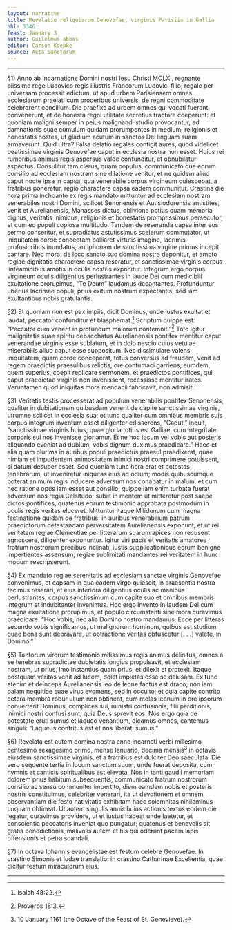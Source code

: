 ```yaml
---
layout: narrative
title: Revelatio reliquiarum Genovefae, virginis Parisiis in Gallia
bhl: 3346
feast: January 3
author: Guilelmus abbas
editor: Carson Koepke
source: Acta Sanctorum
---
```


---

§1) Anno ab incarnatione Domini nostri Iesu Christi MCLXI, regnante piissimo rege Ludovico regis illustris Francorum Ludovici filio, regale per universam processit edictum, ut apud urbem Parisiensem omnes ecclesiarum praelati cum proceribus universis, de regni commoditate celebrarent concilium. Die praefixa ad urbem omnes qui vocati fuerant convenerunt, et de honesta regni utilitate secretius tractare coeperunt: et quoniam maligni semper in peius malignandi studio provocantur, ad damnationis suae cumulum quidam prorumpentes in medium, religionis et honestatis hostes, ut gladium acutum in sanctos Dei linguam suam armaverunt. Quid ultra? Falsa delatio regales contigit aures, quod videlicet beatissimae virginis Genovefae caput in ecclesia nostra non esset. Huius rei rumoribus animus regis aspersus valde confunditur, et obnubilatur aspectus. Consulitur tam clerus, quam populus, communicato que eorum consilio ad ecclesiam nostram sine dilatione venitur, et ne quidem aliud caput nocte ipsa in capsa, qua venerabile corpus virgineum quiescebat, a fratribus poneretur, regio charactere capsa eadem communitur. Crastina die hora prima inchoante ex regis mandato mittuntur ad ecclesiam nostram venerabiles nostri Domini, scilicet Senonensis et Autisiodorensis antistites, venit et Aurelianensis, Manasses dictus, oblivione potius quam memoria dignus, veritatis inimicus, religionis et honestatis promptissimus persecutor, et cum eo populi copiosa multitudo. Tandem de reseranda capsa inter eos sermo conseritur, et supradictus astutissimus scelerum commutator, ut iniquitatem corde conceptam palliaret virtutis imagine, lacrimis profusioribus inundatus, antiphonam de sanctissima virgine primus incepit cantare. Nec mora: de loco sancto suo domina nostra deponitur, et amoto regiae dignitatis charactere capsa reseratur, et sanctissimae virginis corpus linteaminibus amotis in oculis nostris exponitur. Integrum ergo corpus virgineum oculis diligentius perlustrantes in laude Dei cum medicibili exultatione prorupimus, “Te Deum” laudamus decantantes. Profunduntur uberius lacrimae populi, prius exitum nostrum expectantis, sed iam exultantibus nobis gratulantis.

§2) Et quoniam non est pax impiis, dicit Dominus, unde iustus exultat et laudat, peccator confunditur et blasphemat.[^1] Scriptum quippe est: “Peccator cum venerit in profundum malorum contemnit.”[^2] Toto igitur malignitatis suae spiritu debacchatus Aurelianensis pontifex mentitur caput venerandae virginis esse sublatum, et in dolo nescio cuius vetulae miserabilis aliud caput esse suppositum. Nec dissimulare valens iniquitatem, quam corde conceperat, totus conversus ad fraudem, venit ad regem praedictis praesulibus relictis, ore contumaci garriens, eumdem, quem superius, coepit replicare sermonem, et praedictos pontifices, qui caput praedictae virginis non invenissent, recessisse mentitur iratos. Veruntamen quod iniquitas more mendacii fabricavit, non admisit.

§3) Veritatis testis processerat ad populum venerabilis pontifex Senonensis, qualiter in dubitationem quibusdam venerit de capite sanctissimae virginis, utrumne scilicet in ecclesia sua; et tunc qualiter cum omnibus membris suis corpus integrum inventum esset diligenter edisserens, “Caput,” inquit, “sanctissimae virginis huius, quae gloria totius est Galliae, cum integritate corporis sui nos invenisse gloriamur. Et ne hoc ipsum vel vobis aut posteris aliquando eveniat ad dubium, vobis dignum duximus praedicare.” Haec et alia quam plurima in auribus populi praedictus praesul praedixerat, quae nimiam et impudentem animositatem inimici nostri comprimere potuissent, si datum desuper esset. Sed quoniam tunc hora erat et potestas tenebrarum, ut inveniretur iniquitas eius ad odium; modis quibuscumque poterat animum regis inducere adversum nos conabatur in malum: et cum nec ratione opus iam esset aut consilio, quippe iam enim turbata fuerat adversum nos regia Celsitudo; subiit in mentem ut mitteretur post saepe dictos pontifices, quatenus eorum testimonio approbata postmodum in oculis regis veritas eluceret. Mittuntur itaque Milidunum cum magna festinatione quidam de fratribus; in auribus venerabilium patrum praedictorum detestandam perversitatem Aurelianensis exponunt, et ut rei veritatem regiae Clementiae per litterarum suarum apices non recusent agnoscere, diligenter exponuntur. Igitur viri pacis et veritatis amatores fratrum nostrorum precibus inclinati, iustis supplicationibus eorum benigne impertientes assensum, regiae sublimitati mandantes rei veritatem in hunc modum rescripserunt.

§4) Ex mandato regiae serenitatis ad ecclesiam sanctae virginis Genovefae convenimus, et capsam in qua eadem virgo quiescit, in praesentia nostra fecimus reserari, et eius interiora diligentius oculis ac manibus perlustrantes, corpus sanctissimum cum capite suo et omnibus membris integrum et indubitanter invenimus. Hoc ergo invento in laudem Dei cum magna exultatione prorupimus, et populo circumstanti sine mora curavimus praedicare. “Hoc vobis, nec alia Domino nostro mandamus. Ecce per litteras secundo vobis significamus, ut malignorum hominum, quibus est studium quae bona sunt depravare, ut obtractione veritas obfuscetur [. . .] valete, in Domino.”

§5) Tantorum virorum testimonio mitissimus regis animus delinitus, omnes a se tenebras supradictae dubietatis longius propulsavit, et ecclesiam nostram, ut prius, imo instantius quam prius, et dilexit et protexit. Itaque postquam veritas venit ad lucem, dolet impietas esse se delusam. Ex tunc etenim et deinceps Aurelianensis leo de leone factus est draco, non iam palam nequitiae suae virus evomens, sed in occulto; et quia capite contrito cetera membra robur ullum non obtinent, cum molas leonum in ore ipsorum conuerterit Dominus, complices sui, ministri confusionis, filii perditionis, inimici nostri confusi sunt, quia Deus sprevit eos. Nos ergo quia de potestate eruti sumus et laqueo venantium, dicamus omnes, cantemus singuli: “Laqueus contritus est et nos liberati sumus.”

§6) Revelata est autem domina nostra anno incarnati verbi millesimo centesimo sexagesimo primo, mense Ianuario, decima mensis[^3] in octavis eiusdem sanctissimae virginis, et a fratribus est dulciter Deo saeculata. Die vero sequente tertia in locum sanctum suum, unde fuerat deposita, cum hymnis et canticis spiritualibus est elevata. Nos in tanti gaudii memoriam dolorem prius habitum subsequentis, communicato fratrum nostrorum consilio ac sensu communiter impertito, diem eamdem nobis et posteris nostris constituimus, celebriter venerari, ita ut devotionem et omnem observantiam die festo nativitatis exhibitam haec solemnitas nihilominus unquam obtineat. Ut autem singulis annis huius actionis textus eodem die legatur, curavimus providere, ut et iustus habeat unde laetetur, et conscientia peccatoris inveniat quo pungatur; quatenus et benevolis sit gratia benedictionis, malivolis autem et his qui oderunt pacem lapis offensionis et petra scandali.

§7) In octava Iohannis evangelistae est festum celebre Genovefae: In crastino Simonis et Iudae translatio: in crastino Catharinae Excellentia, quae dicitur festum miraculorum eius.

---

[^1]: Isaiah 48:22.
[^2]: Proverbs 18:3.
[^3]: 10 January 1161 (the Octave of the Feast of St. Genevieve). 
